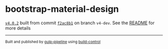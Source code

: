 # bootstrap-material-design

[`v4.0.2`](../../releases/tag/v4.0.2) built from commit [`f2ac8b1`](../../commit/f2ac8b142aba7e0cda5c945b04649269d1ff3d5a) on branch `v4-dev`. See the [README](../..) for more details

---
<sup>Built and published by [gulp-pipeline](https://github.com/alienfast/gulp-pipeline) using [build-control](https://github.com/alienfast/build-control)</sup>
